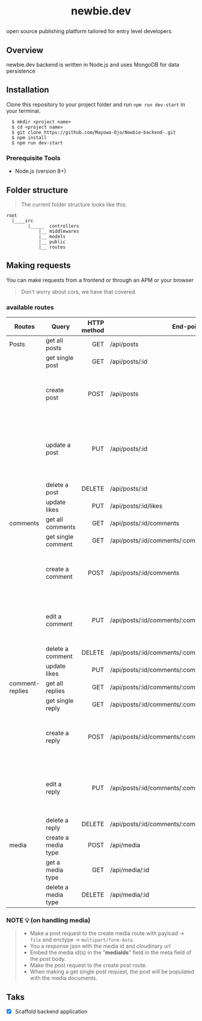 # <p align="center">newbie.dev </p>
open source publishing platform tailored for entry level developers

## Overview
newbie.dev backend is written in Node.js and uses MongoDB for data persistence

## Installation
Clone this repository to your project folder and run `npm run dev-start` in your terminal.

```
  $ mkdir <project name>
  $ cd <project name>
  $ git clone https://github.com/Mayowa-Ojo/Newbie-backend-.git
  $ npm install
  $ npm run dev-start
```

### Prerequisite Tools
* Node.js (version 8+)

## Folder structure
> The current folder structure looks like this:
```
root
  |____src
        |_____  controllers
            |__ middlewares
            |__ models
            |__ public
            |__ routes

```

## Making requests
You can make requests from a frontend or through an APM or your browser
> Don't worry about cors, we have that covered. 

### available routes

| Routes | Query | HTTP method | End-point | Payload |
| ------ | ------|        ---: | ---------| -------: |
| Posts  | get all posts | GET | /api/posts | < nil >
|        | get single post | GET | /api/posts/:id | < nil >
|        | create post | POST | /api/posts | { title: "< insert title >", content: "< insert post >" }
|        | update a post | PUT | /api/posts/:id | { title: "< insert updated title >", content: "< insert updated post >" }
|        | delete a post | DELETE | /api/posts/:id | < nil >
|        | update likes | PUT | /api/posts/:id/likes | < nil >
| comments | get all comments | GET | /api/posts/:id/comments | < nil >
|          | get single comment | GET | /api/posts/:id/comments/:comment_id | < nil >
|          | create a comment | POST | /api/posts/:id/comments | { content: "< insert comment here > " }
|          | edit a comment | PUT | /api/posts/:id/comments/:comment_id | { content: "< insert edited comment here >" }
|          | delete a comment | DELETE | /api/posts/:id/comments/:comment_id | < nil >
|          | update likes | PUT | /api/posts/:id/comments/:comment_id/likes | < nil >
| comment-replies | get all replies | GET | /api/posts/:id/comments/:comment_id/replies | < nil >
|                  | get single reply | GET | /api/posts/:id/comments/:comment_id/replies/:reply_id | < nil >
|                  | create a reply | POST | /api/posts/:id/comments/:comment_id/replies | { content: "< enter comment reply here >" }
|                  | edit a reply | PUT | /api/posts/:id/comments/:comment_id/replies/:reply_id | { content: "< enter edited comment reply here >" }
|                  | delete a reply | DELETE | /api/posts/:id/comments/:comment_id/replies/:reply_id | < nil >
| media | create a media type | POST | /api/media | < file or url >
|       | get a media type | GET | /api/media/:id | < nil >
|       | delete a media type | DELETE | /api/media/:id | < nil >

### NOTE :bulb: (on handling media)
> * Make a post request to the create media route with payload -> `file` and enctype -> `multipart/form-data`.<br>
> * You a response json with the media id and cloudinary url
> * Embed the media id(s) in the "**mediaIds**" field in the meta field of the post body.<br>
> * Make the post request to the create post route.
> * When making a get single post request, the post will be populated with the media documents. 

## Taks 
- [x] Scaffold backend application

